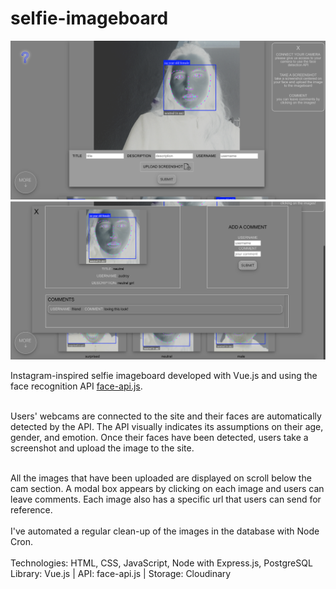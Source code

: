 # selfie-imageboard

![screenshot 1](screenshot_imageboard-1.png)
![screenshot 1](screenshot_imageboard-2.png)

Instagram-inspired selfie imageboard developed
with Vue.js and using the face recognition API [face-api.js](https://github.com/justadudewhohacks/face-api.js). <br /><br />

Users' webcams are connected to the site and their faces are automatically detected by the API.
The API visually indicates its assumptions on their age, gender, and emotion. Once their faces
have been detected, users take a screenshot and upload the image to the site. <br /> <br />

All the images that have been uploaded are displayed on scroll below the cam section. A modal box appears by clicking on each image and users can leave comments. Each image also has a specific url that users can send for reference.<br /><br />
I've automated a regular clean-up of the images in the database with Node Cron.
<br /><br />
Technologies: HTML, CSS, JavaScript, Node with Express.js, PostgreSQL <br />
Library: Vue.js | API: face-api.js | Storage: Cloudinary
